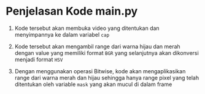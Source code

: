 # Penjelasan Kode main.py

1. Kode tersebut akan membuka video yang ditentukan dan menyimpannya ke dalam variabel `cap`

2. Kode tersebut akan mengambil range dari warna hijau dan merah dengan value yang memiliki format `BGR` yang selanjutnya akan dikonversi menjadi format `HSV`

3. Dengan menggunakan operasi Bitwise, kode akan mengaplikasikan range dari warna merah dan hijau sehingga hanya range pixel yang telah ditentukan oleh variable `mask` yang akan mucul di dalam frame
